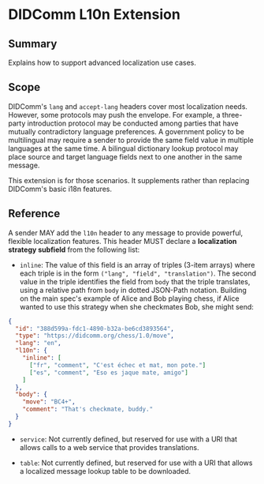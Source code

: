 # DIDComm L10n Extension

## Summary 

Explains how to support advanced localization use cases.

## Scope

DIDComm's `lang` and `accept-lang` headers cover most localization needs. However, some protocols may push the envelope. For example, a three-party introduction protocol may be conducted among parties that have mutually contradictory language preferences. A government policy to be multilingual may require a sender to provide the same field value in multiple languages at the same time. A bilingual dictionary lookup protocol may place source and target language fields next to one another in the same message.

This extension is for those scenarios. It supplements rather than replacing DIDComm's basic i18n features.

## Reference

A sender MAY add the `l10n` header to any message to provide powerful, flexible localization features. This header MUST declare a **localization strategy subfield** from the following list:

* `inline`: The value of this field is an array of triples (3-item arrays) where each triple is in the form `("lang", "field", "translation")`. The second value in the triple identifies the field from `body` that the triple translates, using a relative path from `body` in dotted JSON-Path notation. Building on the main spec's example of Alice and Bob playing chess, if Alice wanted to use this strategy when she checkmates Bob, she might send:

```json
{
  "id": "388d599a-fdc1-4890-b32a-be6cd3893564",
  "type": "https://didcomm.org/chess/1.0/move",
  "lang": "en",
  "l10n": {
    "inline": [
      ["fr", "comment", "C'est échec et mat, mon pote."]
      ["es", "comment", "Eso es jaque mate, amigo"]
    ]
  },
  "body": {
    "move": "BC4+",
    "comment": "That's checkmate, buddy."
  }
}
```

* `service`: Not currently defined, but reserved for use with a URI that allows calls to a web service that provides translations.

* `table`: Not currently defined, but reserved for use with a URI that allows a localized message lookup table to be downloaded.